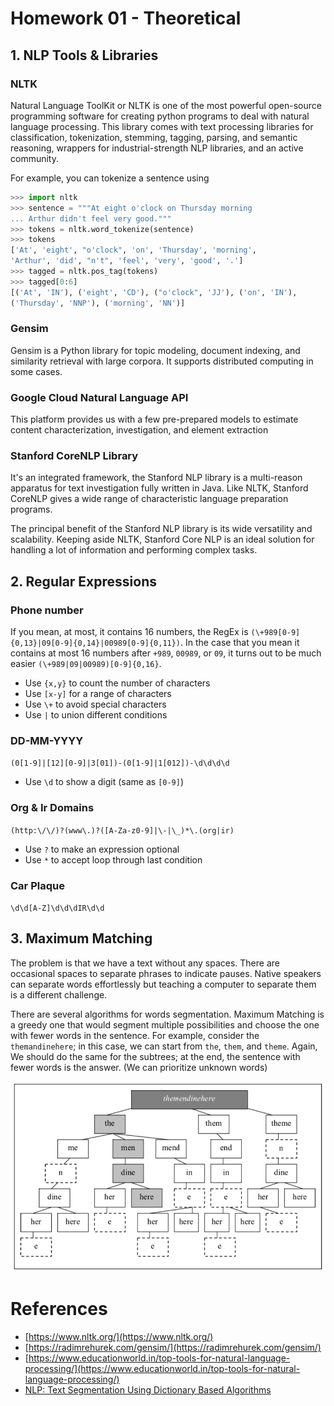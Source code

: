 # Homework 01 - Theoretical

## 1. NLP Tools & Libraries

### NLTK
Natural Language ToolKit or NLTK is one of the most powerful open-source programming software for creating python programs to deal with natural language processing. This library comes with text processing libraries for classification, tokenization, stemming, tagging, parsing, and semantic reasoning, wrappers for industrial-strength NLP libraries, and an active community.

For example, you can tokenize a sentence using

```python
>>> import nltk
>>> sentence = """At eight o'clock on Thursday morning
... Arthur didn't feel very good."""
>>> tokens = nltk.word_tokenize(sentence)
>>> tokens
['At', 'eight', "o'clock", 'on', 'Thursday', 'morning',
'Arthur', 'did', "n't", 'feel', 'very', 'good', '.']
>>> tagged = nltk.pos_tag(tokens)
>>> tagged[0:6]
[('At', 'IN'), ('eight', 'CD'), ("o'clock", 'JJ'), ('on', 'IN'),
('Thursday', 'NNP'), ('morning', 'NN')]
```

### Gensim
Gensim is a Python library for topic modeling, document indexing, and similarity retrieval with large corpora. It supports distributed computing in some cases.

### Google Cloud Natural Language API

This platform provides us with a few pre-prepared models to estimate content characterization, investigation, and element extraction

### Stanford CoreNLP Library

It's an integrated framework, the Stanford NLP library is a multi-reason apparatus for text investigation fully written in Java. Like NLTK, Stanford CoreNLP gives a wide range of characteristic language preparation programs.

The principal benefit of the Stanford NLP library is its wide versatility and scalability. Keeping aside NLTK, Stanford Core NLP is an ideal solution for handling a lot of information and performing complex tasks.

## 2. Regular Expressions

### Phone number

If you mean, at most, it contains 16 numbers, the RegEx is `(\+989[0-9]{0,13}|09[0-9]{0,14}|00989[0-9]{0,11})`. In the case that you mean it contains at most 16 numbers after `+989`, `00989`, or `09`, it turns out to be much easier `(\+989|09|00989)[0-9]{0,16}`.

- Use `{x,y}` to count the number of characters
- Use `[x-y]` for a range of characters
- Use `\+` to avoid special characters
- Use `|` to union different conditions

### DD-MM-YYYY

`(0[1-9]|[12][0-9]|3[01])-(0[1-9]|1[012])-\d\d\d\d`

- Use `\d` to show a digit (same as `[0-9]`)

### Org & Ir Domains

`(http:\/\/)?(www\.)?([A-Za-z0-9]|\-|\_)*\.(org|ir)`

- Use `?` to make an expression optional
- Use `*` to accept loop through last condition

### Car Plaque

`\d\d[A-Z]\d\d\dIR\d\d`

## 3. Maximum Matching

The problem is that we have a text without any spaces. There are occasional spaces to separate phrases to indicate pauses. Native speakers can separate words effortlessly but teaching a computer to separate them is a different challenge.

There are several algorithms for words segmentation. Maximum Matching is a greedy one that would segment multiple possibilities and choose the one with fewer words in the sentence. For example, consider the `themandinehere`; in this case, we can start from `the`, `them`, and `theme`. Again, We should do the same for the subtrees; at the end, the sentence with fewer words is the answer. (We can prioritize unknown words)

![tree](Homework-01/tree.png)

# References
- [https://www.nltk.org/](https://www.nltk.org/)
- [https://radimrehurek.com/gensim/](https://radimrehurek.com/gensim/)
- [https://www.educationworld.in/top-tools-for-natural-language-processing/](https://www.educationworld.in/top-tools-for-natural-language-processing/)
- [NLP: Text Segmentation Using Dictionary Based Algorithms](https://medium.com/@phylypo/nlp-text-segmentation-using-dictionary-based-algorithms-6d0a45a76c08)